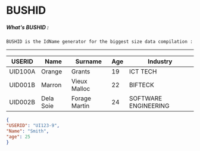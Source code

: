 # BUSHID

##### What's BUSHID :

    BUSHID is the IdName generator for the biggest size data compilation :

-------------------------------------------------  

| USERID  | Name      | Surname       | Age | Industry             |
|---------|-----------|---------------|-----|----------------------|
| UID100A | Orange    | Grants        | 19  | ICT TECH             |
| UID001B | Marron    | Vieux Malloc  | 22  | BIFTECK              |
| UID002B | Dela Soie | Forage Martin | 24  | SOFTWARE ENGINEERING |

```json
{
"USERID": "UI123-9",
"Name": "Smith",
"age": 25
}
```
